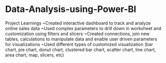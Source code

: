 # Data-Analysis-using-Power-BI
Project Learnings
~Created interactive dashboard to track and analyze online sales data
~Used complex parameters to drill down in worksheet and customization using filters and slicers
~Created connections, join new tables, calculations to manipulate data and enable user driven parameters for visualizations
~Used different types of customized visualization (bar chart, pie chart, donut chart, clustered bar chart, scatter chart, line chart, area chart, map, slicers, etc)

